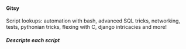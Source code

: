 #### Gitsy
Script lookups: automation with bash, advanced SQL tricks, networking, tests, pythonian tricks, flexing with C, django intricacies and more!

##### Descripte each script 
